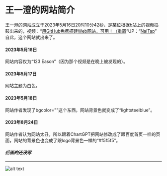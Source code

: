 # 王一澄的网站简介
王一澄的网站成立于2023年5月16日20时10分42秒，是某位根据b站上的视频捣鼓出来的，视频：“[用GitHub免费搭建Web网站，可用！（重置](https://www.bilibili.com/video/BV1eh41177Fy/?share_source=copy_web&vd_source=6cb742f6cbefcac62080b0ca2b61b053 "用GitHub免费搭建Web网站，可用！（重置")”UP：“[NaiTap](https://space.bilibili.com/1076095077 "NaiTap")”
自此，这个网站就出来了。
#### 2023年5月16日
网站内容仅为“123 Eason”（因为那个视频是在晚上被发现的）。
#### 2023年5月17日
网站主题为白色。
#### 2023年5月18日
网站作者发现了bgcolor=""这个东西，网站背景色就变成了“lightsteelblue”。
#### 2023年8月24日
网站作者认为网站太丑，所以跟着ChartGPT把网站修改成了跟百度首页一样的页面，网站的背景色也变成了跟logo背景色一样的“#f5f5f5”。
#### **~~*后面的还没写*~~**

------------
![alt text](image.png)
